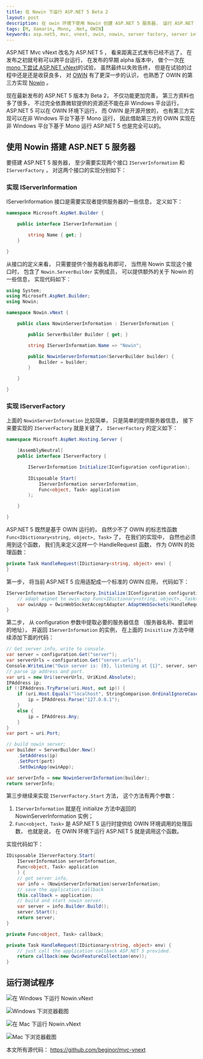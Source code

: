 ```yaml
---
title: 在 Nowin 下运行 ASP.NET 5 Beta 2
layout: post
description: 在 owin 环境下使用 Nowin 创建 ASP.NET 5 服务器， 运行 ASP.NET 5 Beta 2
tags: [M, Xamarin, Mono, .Net, OWIN]
keywords: asp.net5, mvc, vnext, owin, nowin, server factory, server information
---
```


ASP.NET Mvc vNext 改名为 ASP.NET 5 ， 看来距离正式发布已经不远了， 在发布之初就号称可以跨平台运行， 在发布的早期 alpha 版本中， 做个一次[在 mono 下尝试 ASP.NET vNext][1]的试验， 虽然最终以失败告终， 但是在试验的过程中还是还是收获良多， 对 [OWIN][2] 有了更深一步的认识， 也熟悉了 OWIN 的第三方实现 [Nowin][3] 。

现在最新发布的 ASP.NET 5 版本为 Beta 2， 不仅功能更加完善， 第三方资料也多了很多， 不过完全依靠微软提供的资源还不能在非 Windows 平台运行， ASP.NET 5 可以在 OWIN 环境下运行， 而 OWIN 是开源开放的， 也有第三方实现可以在非 Windows 平台下基于 Mono 运行， 因此借助第三方的 OWIN 实现在非 Windows 平台下基于 Mono 运行 ASP.NET 5 也是完全可以的。

## 使用 Nowin 搭建 ASP.NET 5 服务器

要搭建 ASP.NET 5 服务器， 至少需要实现两个接口 `IServerInformation` 和 `IServerFactory` ， 对这两个接口的实现分别如下：

### 实现 IServerInformation

IServerInformation 接口是需要实现者提供服务器的一些信息， 定义如下：

```c#
namespace Microsoft.AspNet.Builder {

    public interface IServerInformation {

        string Name { get; }
    }

}
```

从接口的定义来看， 只需要提供个服务器名称即可， 当然用 Nowin 实现这个接口时， 包含了 `Nowin.ServerBuilder` 实例成员， 可以提供额外的关于 Nowin 的一些信息， 实现代码如下：

```c#
using System;
using Microsoft.AspNet.Builder;
using Nowin;

namespace Nowin.vNext {

    public class NowinServerInformation : IServerInformation {

        public ServerBuilder Builder { get; }

        string IServerInformation.Name => "Nowin";

        public NowinServerInformation(ServerBuilder builder) {
            Builder = builder;
        }

    }

}
```

### 实现 IServerFactory

上面的 `NowinServerInformation` 比较简单， 只是简单的提供服务器信息， 接下来要实现的 `IServerFactory` 就是关键了， `IServerFactory` 的定义如下：

```c#
namespace Microsoft.AspNet.Hosting.Server {

    [AssemblyNeutral]
    public interface IServerFactory {

        IServerInformation Initialize(IConfiguration configuration);
        
        IDisposable Start(
            IServerInformation serverInformation,
            Func<object, Task> application
        );

    }

}
```

ASP.NET 5 既然是基于 OWIN 运行的， 自然少不了 OWIN 的标志性函数 `Func<IDictionary<string, object>, Task>` 了， 在我们的实现中， 自然也必须用到这个函数， 我们先来定义这样一个 HandleRequest 函数， 作为 OWIN 的处理函数：

```c#
private Task HandleRequest(IDictionary<string, object> env) {
}
```

第一步， 将当前 ASP.NET 5 应用适配成一个标准的 OWIN 应用， 代码如下：

```c#
IServerInformation IServerFactory.Initialize(IConfiguration configuration) {
    // adapt aspnet to owin app Func<IDictionary<string, object>, Task>;
    var owinApp = OwinWebSocketAcceptAdapter.AdaptWebSockets(HandleRequest);
}
```

第二步， 从 configuration 参数中提取必要的服务器信息 （服务器名称、要监听的地址）， 并返回 `IServerInformation` 的实例， 在上面的 `Inisitlize` 方法中继续添加下面的代码：

```c#
// Get server info, write to console.
var server = configuration.Get("server");
var serverUrls = configuration.Get("server.urls");
Console.WriteLine("Owin server is: {0}, listening at {1}", server, serverUrls);
// parse ip address and port.
var uri = new Uri(serverUrls, UriKind.Absolute);
IPAddress ip;
if (!IPAddress.TryParse(uri.Host, out ip)) {
    if (uri.Host.Equals("localhost", StringComparison.OrdinalIgnoreCase)) {
        ip = IPAddress.Parse("127.0.0.1");
    }
    else {
        ip = IPAddress.Any;
    }
}
var port = uri.Port;

// build nowin server;
var builder = ServerBuilder.New()
    .SetAddress(ip)
    .SetPort(port)
    .SetOwinApp(owinApp);

var serverInfo = new NowinServerInformation(builder);
return serverInfo;
```

第三步继续来实现 `IServerFactory.Start` 方法， 这个方法有两个参数：

1. `IServerInformation` 就是在 initialize 方法中返回的 NowinServerInformation 实例；
2. `Func<object, Task>` 是 ASP.NET 5 运行时提供给 OWIN 环境调用的处理函数， 也就是说， 在 OWIN 环境下运行 ASP.NET 5 就是调用这个函数。

实现代码如下：

```c#
IDisposable IServerFactory.Start(
    IServerInformation serverInformation,
    Func<object, Task> application
    ) {
    // get server info,
    var info = (NowinServerInformation)serverInformation;
    // save the application callback
    this.callback = application;
    // build and start nowin server.
    var server = info.Builder.Build();
    server.Start();
    return server;
}

private Func<object, Task> callback;

private Task HandleRequest(IDictionary<string, object> env) {
    // just call the application callback ASP.NET 5 provided.
    return callback(new OwinFeatureCollection(env));
}
```

## 运行测试程序

![在 Windows 下运行 Nowin.vNext](http://beginor.github.io/assets/post-images/run-aspnet-5-beta2-with-nowin-win.png)

![Windows 下浏览器截图](http://beginor.github.io/assets/post-images/run-aspnet-5-beta2-with-nowin-win-ie.png)

![在 Mac 下运行 Nowin.vNext](http://beginor.github.io/assets/post-images/run-aspnet-5-beta2-with-nowin-mac.png)

![Mac 下浏览器截图](http://beginor.github.io/assets/post-images/run-aspnet-5-beta2-with-nowin-mac-safari.png)

本文所有源代码： https://github.com/beginor/mvc-vnext

[1]: http://beginor.github.io/2014/06/08/try-aspnet-vnext-under-mono.html
[2]: http://owin.org/
[3]: https://github.com/beginor/Nowin